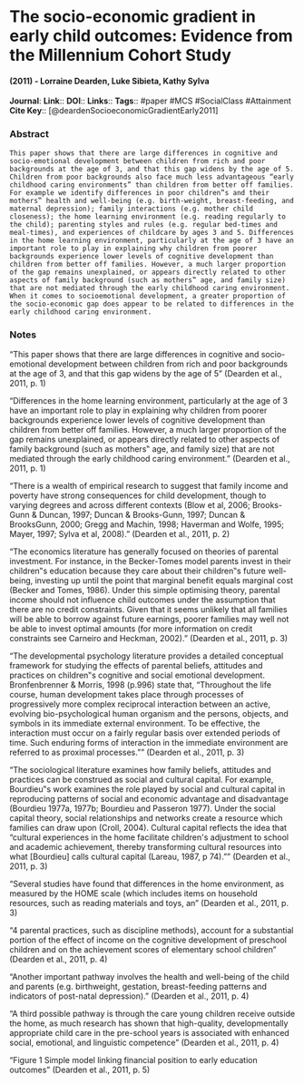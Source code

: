 # The socio-economic gradient in early child outcomes: Evidence from the Millennium Cohort Study
#### (2011) - Lorraine Dearden, Luke Sibieta, Kathy Sylva
**Journal**: 
**Link**:: 
**DOI**:: 
**Links**:: 
**Tags**:: #paper #MCS #SocialClass #Attainment 
**Cite Key**:: [@deardenSocioeconomicGradientEarly2011]

### Abstract

```
This paper shows that there are large differences in cognitive and socio-emotional development between children from rich and poor backgrounds at the age of 3, and that this gap widens by the age of 5. Children from poor backgrounds also face much less advantageous “early childhood caring environments” than children from better off families. For example we identify differences in poor children‟s and their mothers‟ health and well-being (e.g. birth-weight, breast-feeding, and maternal depression); family interactions (e.g. mother child closeness); the home learning environment (e.g. reading regularly to the child); parenting styles and rules (e.g. regular bed-times and meal-times), and experiences of childcare by ages 3 and 5. Differences in the home learning environment, particularly at the age of 3 have an important role to play in explaining why children from poorer backgrounds experience lower levels of cognitive development than children from better off families. However, a much larger proportion of the gap remains unexplained, or appears directly related to other aspects of family background (such as mothers‟ age, and family size) that are not mediated through the early childhood caring environment. When it comes to socioemotional development, a greater proportion of the socio-economic gap does appear to be related to differences in the early childhood caring environment.
```

### Notes

“This paper shows that there are large differences in cognitive and socio-emotional development between children from rich and poor backgrounds at the age of 3, and that this gap widens by the age of 5” (Dearden et al., 2011, p. 1)

“Differences in the home learning environment, particularly at the age of 3 have an important role to play in explaining why children from poorer backgrounds experience lower levels of cognitive development than children from better off families. However, a much larger proportion of the gap remains unexplained, or appears directly related to other aspects of family background (such as mothers‟ age, and family size) that are not mediated through the early childhood caring environment.” (Dearden et al., 2011, p. 1)

“There is a wealth of empirical research to suggest that family income and poverty have strong consequences for child development, though to varying degrees and across different contexts (Blow et al, 2006; Brooks-Gunn & Duncan, 1997; Duncan & Brooks-Gunn, 1997; Duncan & BrooksGunn, 2000; Gregg and Machin, 1998; Haverman and Wolfe, 1995; Mayer, 1997; Sylva et al, 2008).” (Dearden et al., 2011, p. 2)

“The economics literature has generally focused on theories of parental investment. For instance, in the Becker-Tomes model parents invest in their children‟s education because they care about their children‟s future well-being, investing up until the point that marginal benefit equals marginal cost (Becker and Tomes, 1986). Under this simple optimising theory, parental income should not influence child outcomes under the assumption that there are no credit constraints. Given that it seems unlikely that all families will be able to borrow against future earnings, poorer families may well not be able to invest optimal amounts (for more information on credit constraints see Carneiro and Heckman, 2002).” (Dearden et al., 2011, p. 3)

“The developmental psychology literature provides a detailed conceptual framework for studying the effects of parental beliefs, attitudes and practices on children‟s cognitive and social emotional development. Bronfenbrenner & Morris, 1998 (p.996) state that, “Throughout the life course, human development takes place through processes of progressively more complex reciprocal interaction between an active, evolving bio-psychological human organism and the persons, objects, and symbols in its immediate external environment. To be effective, the interaction must occur on a fairly regular basis over extended periods of time. Such enduring forms of interaction in the immediate environment are referred to as proximal processes.”” (Dearden et al., 2011, p. 3)

“The sociological literature examines how family beliefs, attitudes and practices can be construed as social and cultural capital. For example, Bourdieu‟s work examines the role played by social and cultural capital in reproducing patterns of social and economic advantage and disadvantage (Bourdieu 1977a, 1977b; Bourdieu and Passeron 1977). Under the social capital theory, social relationships and networks create a resource which families can draw upon (Croll, 2004). Cultural capital reflects the idea that “cultural experiences in the home facilitate children's adjustment to school and academic achievement, thereby transforming cultural resources into what [Bourdieu] calls cultural capital (Lareau, 1987, p 74).”” (Dearden et al., 2011, p. 3)

“Several studies have found that differences in the home environment, as measured by the HOME scale (which includes items on household resources, such as reading materials and toys, an” (Dearden et al., 2011, p. 3)

“4 parental practices, such as discipline methods), account for a substantial portion of the effect of income on the cognitive development of preschool children and on the achievement scores of elementary school children” (Dearden et al., 2011, p. 4)

“Another important pathway involves the health and well-being of the child and parents (e.g. birthweight, gestation, breast-feeding patterns and indicators of post-natal depression).” (Dearden et al., 2011, p. 4)

“A third possible pathway is through the care young children receive outside the home, as much research has shown that high-quality, developmentally appropriate child care in the pre-school years is associated with enhanced social, emotional, and linguistic competence” (Dearden et al., 2011, p. 4)

“Figure 1 Simple model linking financial position to early education outcomes” (Dearden et al., 2011, p. 5)
